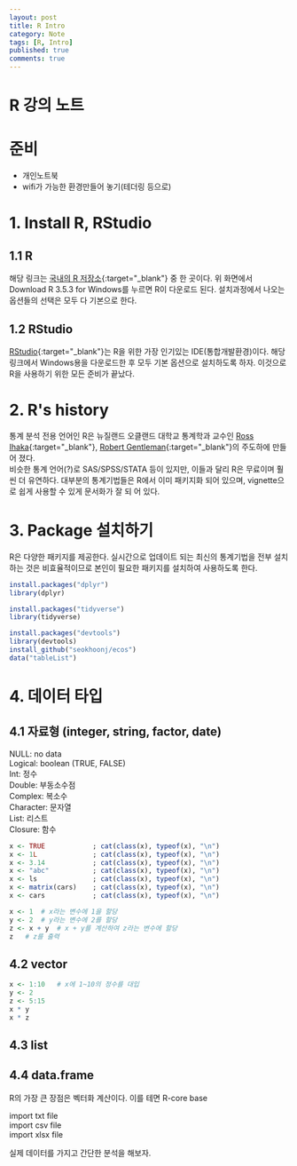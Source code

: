 ```yaml
---
layout: post
title: R Intro 
category: Note
tags: [R, Intro]
published: true
comments: true
---
```


R 강의 노트
===

# 준비
- 개인노트북  
- wifi가 가능한 환경만들어 놓기(테더링 등으로)


# 1. Install R, RStudio

## 1.1 R
해당 링크는 [국내의 R 저장소][1]{:target="\_blank"} 중 한 곳이다. 위 화면에서 Download R 3.5.3 for Windows를 누르면
R이 다운로드 된다. 설치과정에서 나오는 옵션들의 선택은 모두 다 기본으로 한다.  

## 1.2 RStudio
[RStudio][2]{:target="\_blank"}는 R을 위한 가장 인기있는 IDE(통합개발환경)이다. 해당 링크에서 Windows용을 다운로드한 후 모두 기본 옵션으로 설치하도록 하자. 이것으로 R을 사용하기 위한 모든 준비가 끝났다.  

# 2. R's history
통계 분석 전용 언어인 R은 뉴질랜드 오클랜드 대학교 통계학과 교수인 [Ross Ihaka][3]{:target="\_blank"}, [Robert Gentleman][4]{:target="\_blank"}의 주도하에 만들어 졌다.  
비슷한 통계 언어(?)로 SAS/SPSS/STATA 등이 있지만, 이들과 달리 R은 무료이며 훨씬 더 유연하다. 대부분의 통계기법들은 R에서 이미 패키지화 되어 있으며, vignette으로 쉽게 사용할 수 있게 문서화가 잘 되 어 있다.  


# 3. Package 설치하기
R은 다양한 패키지를 제공한다. 실시간으로 업데이트 되는 최신의 통계기법을 전부 설치하는 것은 비효율적이므로 본인이 필요한 패키지를 설치하여 사용하도록 한다.
``` r
install.packages("dplyr")
library(dplyr)

install.packages("tidyverse")
library(tidyverse)

install.packages("devtools")  
library(devtools)
install_github("seokhoonj/ecos")
data("tableList")
```
# 4. 데이터 타입

## 4.1 자료형 (integer, string, factor, date)
NULL: no data  
Logical: boolean (TRUE, FALSE)  
Int: 정수  
Double: 부동소수점  
Complex: 복소수  
Character: 문자열  
List: 리스트  
Closure: 함수  

```r
x <- TRUE            ; cat(class(x), typeof(x), "\n")
x <- 1L              ; cat(class(x), typeof(x), "\n")
x <- 3.14            ; cat(class(x), typeof(x), "\n")
x <- "abc"           ; cat(class(x), typeof(x), "\n")
x <- ls              ; cat(class(x), typeof(x), "\n")
x <- matrix(cars)    ; cat(class(x), typeof(x), "\n")
x <- cars            ; cat(class(x), typeof(x), "\n")
```
```r
x <- 1	# x라는 변수에 1을 할당 
y <- 2	# y라는 변수에 2를 할당
z <- x + y	# x + y를 계산하여 z라는 변수에 할당
z	# z를 출력	
```

## 4.2 vector
``` r
x <- 1:10	# x에 1~10의 정수를 대입
y <- 2
z <- 5:15
x * y
x * z
```

## 4.3 list 
## 4.4 data.frame

R의 가장 큰 장점은 벡터화 계산이다. 이를 테면
R-core
base

import txt file  
import csv file  
import xlsx file  

실제 데이터를 가지고 간단한 분석을 해보자.

[1]: http://cran.seoul.go.kr/bin/windows/base/
[2]: https://www.rstudio.com/products/rstudio/download/#download
[3]: https://en.wikipedia.org/wiki/Ross_Ihaka
[4]: https://en.wikipedia.org/wiki/Robert_Gentleman_(statistician)
